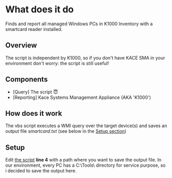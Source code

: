 # What does it do
Finds and report all managed Windows PCs in K1000 Inventory with a smartcard reader installed.

## Overview
The script is independent by K1000, so if you don't have KACE SMA in your environment don't worry: the script is still useful!

## Components
* [Query] The script :innocent:
* [Reporting] Kace Systems Management Appliance (AKA 'K1000')


## How does it work
The vbs script executes a WMI query over the target device(s) and saves an output file _smartcard.txt_ (see below in the [Setup section](#Setup))

## Setup

Edit [the script](smartcard.vbs) **line 4** with a path where you want to save the output file. In our environment, every PC has a C:\Tools\ directory for service purpose, so i decided to save the output here.